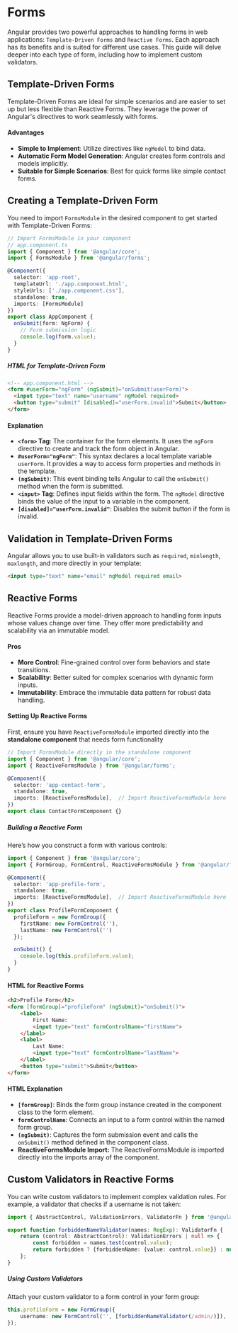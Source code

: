 # Forms

Angular provides two powerful approaches to handling forms in web applications: `Template-Driven Forms` and `Reactive Forms`. Each approach has its benefits and is suited for different use cases. This guide will delve deeper into each type of form, including how to implement custom validators.

## Template-Driven Forms

Template-Driven Forms are ideal for simple scenarios and are easier to set up but less flexible than Reactive Forms. They leverage the power of Angular's directives to work seamlessly with forms.

#### Advantages
- **Simple to Implement**: Utilize directives like `ngModel` to bind data.
- **Automatic Form Model Generation**: Angular creates form controls and models implicitly.
- **Suitable for Simple Scenarios**: Best for quick forms like simple contact forms.

## Creating a Template-Driven Form
You need to import `FormsModule` in the desired component to get started with Template-Driven Forms:

```typescript
// Import FormsModule in your component
// app.component.ts
import { Component } from '@angular/core';
import { FormsModule } from '@angular/forms';

@Component({
  selector: 'app-root',
  templateUrl: './app.component.html',
  styleUrls: ['./app.component.css'],
  standalone: true,
  imports: [FormsModule]
})
export class AppComponent {
  onSubmit(form: NgForm) {
    // Form submission logic
    console.log(form.value);
  }
}
```

##### HTML for Template-Driven Form
```html
<!-- app.component.html -->
<form #userForm="ngForm" (ngSubmit)="onSubmit(userForm)">
  <input type="text" name="username" ngModel required>
  <button type="submit" [disabled]="userForm.invalid">Submit</button>
</form>
```
#### Explanation
- **`<form>` Tag**: The container for the form elements. It uses the `ngForm` directive to create and track the form object in Angular.
- **`#userForm="ngForm"`**: This syntax declares a local template variable `userForm`. It provides a way to access form properties and methods in the template.
- **`(ngSubmit)`**: This event binding tells Angular to call the `onSubmit()` method when the form is submitted.
- **`<input>` Tag**: Defines input fields within the form. The `ngModel` directive binds the value of the input to a variable in the component.
- **`[disabled]="userForm.invalid"`**: Disables the submit button if the form is invalid.

## Validation in Template-Driven Forms
Angular allows you to use built-in validators such as `required`, `minlength`, `maxlength`, and more directly in your template:

```html
<input type="text" name="email" ngModel required email>
```

## Reactive Forms

Reactive Forms provide a model-driven approach to handling form inputs whose values change over time. They offer more predictability and scalability via an immutable model.

#### Pros
- **More Control**: Fine-grained control over form behaviors and state transitions.
- **Scalability**: Better suited for complex scenarios with dynamic form inputs.
- **Immutability**: Embrace the immutable data pattern for robust data handling.

#### Setting Up Reactive Forms
First, ensure you have `ReactiveFormsModule` imported directly into the **standalone component** that needs form functionality

```typescript
// Import FormsModule directly in the standalone component
import { Component } from '@angular/core';
import { ReactiveFormsModule } from '@angular/forms';

@Component({
  selector: 'app-contact-form',
  standalone: true,
  imports: [ReactiveFormsModule],  // Import ReactiveFormsModule here
})
export class ContactFormComponent {}
```

##### Building a Reactive Form
Here’s how you construct a form with various controls:

```typescript
import { Component } from '@angular/core';
import { FormGroup, FormControl, ReactiveFormsModule } from '@angular/forms';

@Component({
  selector: 'app-profile-form',
  standalone: true,
  imports: [ReactiveFormsModule],  // Import ReactiveFormsModule here
})
export class ProfileFormComponent {
  profileForm = new FormGroup({
    firstName: new FormControl(''),
    lastName: new FormControl('')
  });

  onSubmit() {
    console.log(this.profileForm.value);
  }
}
```
#### HTML for Reactive Forms
```html
<h2>Profile Form</h2>
<form [formGroup]="profileForm" (ngSubmit)="onSubmit()">
    <label>
        First Name:
        <input type="text" formControlName="firstName">
    </label>
    <label>
        Last Name:
        <input type="text" formControlName="lastName">
    </label>
    <button type="submit">Submit</button>
</form>
```

#### HTML Explanation
- **`[formGroup]`**: Binds the form group instance created in the component class to the form element.
- **`formControlName`**: Connects an input to a form control within the named form group.
- **`(ngSubmit)`**: Captures the form submission event and calls the `onSubmit()` method defined in the component class.
- **ReactiveFormsModule Import:** The ReactiveFormsModule is imported directly into the imports array of the component.

## Custom Validators in Reactive Forms
You can write custom validators to implement complex validation rules. For example, a validator that checks if a username is not taken:

```typescript
import { AbstractControl, ValidationErrors, ValidatorFn } from '@angular/forms';

export function forbiddenNameValidator(names: RegExp): ValidatorFn {
    return (control: AbstractControl): ValidationErrors | null => {
        const forbidden = names.test(control.value);
        return forbidden ? {forbiddenName: {value: control.value}} : null;
    };
}
```

##### Using Custom Validators
Attach your custom validator to a form control in your form group:

```typescript
this.profileForm = new FormGroup({
    username: new FormControl('', [forbiddenNameValidator(/admin/)]),
});
```